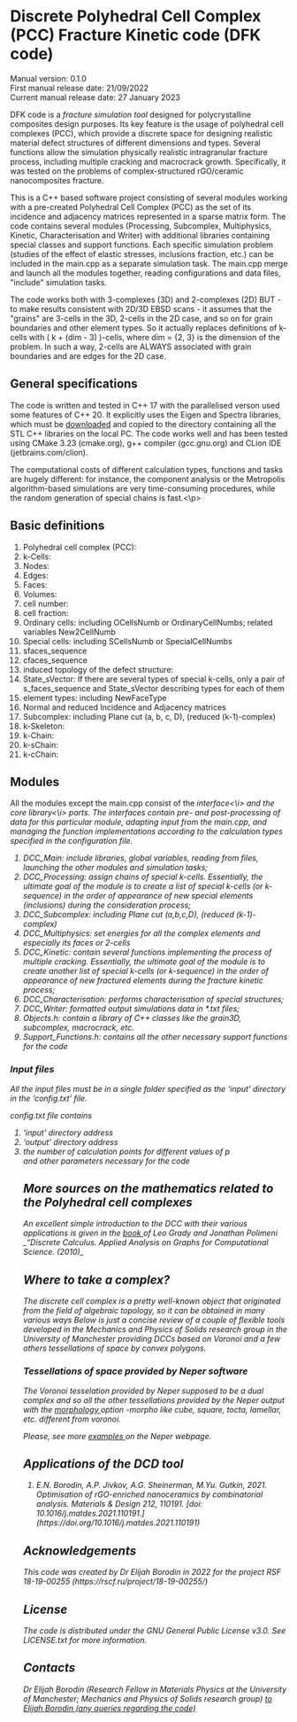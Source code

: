 <h1>Discrete Polyhedral Cell Complex (PCC) Fracture Kinetic code (DFK code)</h1>

Manual version: 0.1.0 <br>
First manual release date: 21/09/2022 <br>
Current manual release date: 27 January 2023 <br>

<p> DFK code is a <i> fracture simulation tool </i> designed for polycrystalline composites design purposes. Its key feature is the usage of polyhedral cell complexes (PCC), which provide a discrete space for designing realistic material defect structures of different dimensions and types. Several functions allow the simulation physically realistic intragranular fracture process, including multiple cracking and macrocrack growth. Specifically, it was tested on the problems of complex-structured rGO/ceramic nanocomposites fracture.
</p>

<p> This is a C++ based software project consisting of several modules working with a pre-created Polyhedral Cell Complex (PCC) as the set of its incidence and adjacency matrices represented in a sparse matrix form. The code contains several modules (Processing, Subcomplex, Multiphysics, Kinetic, Characterisation and Writer) with additional libraries containing special classes and support functions. Each specific simulation problem (studies of the effect of elastic stresses, inclusions fraction, etc.) can be included in the main.cpp as a separate simulation task. The main.cpp merge and launch all the modules together, reading configurations and data files, "include" simulation tasks.

The code works both with 3-complexes (3D) and 2-complexes (2D) BUT - to make results consistent with 2D/3D EBSD scans - it assumes that the "grains" are 3-cells in the 3D, 2-cells in the 2D case, and so on for grain boundaries and other element types. So it actually replaces definitions of k-cells with ( k + (dim - 3) )-cells, where dim = {2, 3} is the dimension of the problem. In such a way, 2-cells are ALWAYS associated with grain boundaries and are edges for the 2D case.
</p>
  
<h2>General specifications</h2>
  
<p>The code is written and tested in C++ 17 with the parallelised verson used some features of C++ 20. It explicitly uses the Eigen and Spectra libraries, which must be <a href="https://spectralib.org/download.html"> downloaded</a> and copied to the directory containing all the STL C++ libraries on the local PC. The code works well and has been tested using CMake 3.23 (cmake.org), g++ compiler (gcc.gnu.org) and CLion IDE (jetbrains.com/clion).

The computational costs of different calculation types, functions and tasks are hugely different: for instance, the component analysis or the Metropolis algorithm-based simulations are very time-consuming procedures, while the random generation of special chains is fast.<\p>

<h2>Basic definitions</h2>

<p> 
<ol>
  <li>Polyhedral cell complex (PCC): </li>
  <li>k-Cells: </li>
  <li>Nodes: </li>
  <li>Edges: </li>
  <li>Faces: </li>
  <li>Volumes: </li>
  <li>cell number: </li>
  <li>cell fraction: </li>
  <li>Ordinary cells: including OCellsNumb or  OrdinaryCellNumbs; related variables New2CellNumb </li>
  <li>Special cells: including SCellsNumb or  SpecialCellNumbs </li>
  <li>sfaces_sequence</li>
  <li>cfaces_sequence</li>
  <li>induced topology of the defect structure: </li>
  <li>State_sVector: If there are several types of special k-cells, only a pair of s_faces_sequence and State_sVector describing types for each of them </li>
  <li>element types: including NewFaceType</li>
  <li>Normal and reduced Incidence and Adjacency matrices</li>
  <li>Subcomplex: including Plane cut (a, b, c, D), (reduced (k-1)-complex)</li>
  <li>k-Skeleton: </li>
  <li>k-Chain: </li>
  <li>k-sChain: </li>
  <li>k-cChain: </li> 
</ol>
  </p>
  
  
<h2>Modules</h2>
All the modules except the main.cpp consist of the <i>interface<\i> and the core <i>library<\i> parts. The interfaces contain pre- and post-processing of data for this particular module, adapting input from the main.cpp, and managing the function implementations according to the calculation types specified in the configuration file. 

<ol>
  <li>DCC_Main: include libraries, global variables, reading from files, launching the other modules and simulation tasks; </li>
  <li>DCC_Processing: assign chains of special k-cells. Essentially, the ultimate goal of the module is to create a list of special k-cells (or k-sequence) in the order of appearance of new special elements (<i>inclusions</i>) during the consideration process; </li>
  <li>DCC_Subcomplex: including Plane cut (a,b,c,D), (reduced (k-1)-complex)</li>
  <li>DCC_Multiphysics: set energies for all the complex elements and especially its faces or 2-cells </li>
  <li>DCC_Kinetic: contain several functions implementing the process of multiple cracking. Essentially, the ultimate goal of the module is to create another list of special k-cells (or k-sequence) in the order of appearance of new <i>fractured</i> elements during the fracture kinetic process;   </li>
  <li>DCC_Characterisation: performs characterisation of special structures; </li>
  <li>DCC_Writer: formatted output simulations data in *.txt files; </li>
  <li>Objects.h: contain a library of C++ classes like the grain3D, subcomplex, macrocrack, etc. </li>
  <li>Support_Functions.h: contains all the other necessary support functions for the code </li> 
</ol>

<h3> Input files </h3>
 <p>
All the input files must be in a single folder specified as the ‘input’ directory in the ‘config.txt’ file.

<i>config.txt</i> file contains
<ol>
<li> ‘input’ directory address </li>
<li>  ‘output’ directory address </li>
<li>   the number of calculation points for different values of <i>p</i></li>
and other parameters necessary for the code</li>
 </p>
  
<h2> More sources on the mathematics related to the Polyhedral cell complexes</h2>
An excellent simple introduction to the DCC with their various applications is given in the <a href="https://link.springer.com/book/10.1007/978-1-84996-290-2" target="_blank"> book </a> of Leo Grady and Jonathan Polimeni _“Discrete Calculus. Applied Analysis on Graphs for Computational Science. (2010)_

<h2> Where to take a complex? </h2>
The discrete cell complex is a pretty well-known object that originated from the field of algebraic topology, so it can be obtained in many various ways Below is just a concise review of a couple of flexible tools developed in the Mechanics and Physics of Solids research group in the University of Manchester providing DCCs based on Voronoi and a few others tessellations of space by convex polygons. 

<h3> Tessellations of space provided by Neper software </h3>
The Voronoi tesselation provided by Neper supposed to be a <i>dual</i> complex and so all the other tessellations provided by the Neper output with the <a href="https://neper.info/doc/neper_t.html#morphology-options" target="_blank"> morphology </a> option <i> -morpho <morphology> </i> like <i> cube, square, tocta, lamellar, etc. </i> different from <i>voronoi</i>.

Please, see more <a href="https://neper.info/doc/neper_t.html#examples" target="_blank"> examples </a> on the Neper webpage.

<h2> Applications of the DСD tool </h2>
<ol>
<li> E.N. Borodin, A.P. Jivkov, A.G. Sheinerman, M.Yu. Gutkin, 2021. Optimisation of rGO-enriched nanoceramics by combinatorial analysis. Materials & Design 212, 110191. [doi: 10.1016/j.matdes.2021.110191.](https://doi.org/10.1016/j.matdes.2021.110191) </li>
</ol>

<h2> Acknowledgements </h2>
This code was created by Dr Elijah Borodin in 2022 for the project RSF 18-19-00255 (https://rscf.ru/project/18-19-00255/)

<h2> License </h2>
The code is distributed under the GNU General Public License v3.0. See LICENSE.txt for more information.

<h2> Contacts </h2>
Dr Elijah Borodin (Research Fellow in Materials Physics at the University of Manchester; Mechanics and Physics of Solids research group)
<a href=“ Elijah.Borodin@icloud.com” Send e-mail> to Elijah Borodin (any queries regarding the code) 

